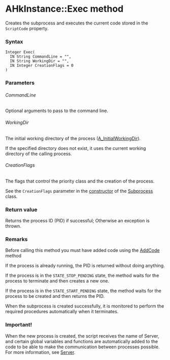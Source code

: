 # AHkInstance::Exec method

Creates the subprocess and executes the current code stored in the `ScriptCode` property.




### Syntax

```
Integer Exec(
  IN String CommandLine = "",
  IN String WorkingDir = "",
  IN Integer CreationFlags = 0
)
```




### Parameters

###### CommandLine

Optional arguments to pass to the command line.

###### WorkingDir

The initial working directory of the process ([A_InitialWorkingDir](https://lexikos.github.io/v2/docs/Variables.htm#InitialWorkingDir)).

If the specified directory does not exist, it uses the current working directory of the calling process.

###### CreationFlags

The flags that control the priority class and the creation of the process.

See the `CreationFlags` parameter in the [constructor](..\..\..\process\Subprocess\docs\Subprocess-Constructor.md) of the [Subprocess](..\..\..\process\Subprocess\docs\Subprocess.md) class.




### Return value

Returns the process ID (PID) if successful; Otherwise an exception is thrown.




### Remarks

Before calling this method you must have added code using the [AddCode](AHkInstance-AddCode.md) method

If the process is already running, the PID is returned without doing anything.

If the process is in the `STATE_STOP_PENDING` state, the method waits for the process to terminate and then creates a new one.

If the process is in the `STATE_START_PENDING` state, the method waits for the process to be created and then returns the PID.

When the subprocess is created successfully, it is monitored to perform the required procedures automatically when it terminates.




### Important!

When the new process is created, the script receives the name of Server, and certain global variables and functions are automatically added to the code to be able to make the communication between processes possible. For more information, see [Server](Server.md).
